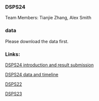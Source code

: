 ### DSPS24

Team Members: Tianjie Zhang, Alex Smith


### data

Please download the data first.







### Links:

[DSPS24 introduction and result submission](https://dsps-1e998.web.app/)

[DSPS24 data and timeline](https://github.com/UM-Titan/DSPS24)


[DSPS22](https://github.com/tjboise/DSPS22)

[DSPS23](https://github.com/tjboise/DSPS23)


